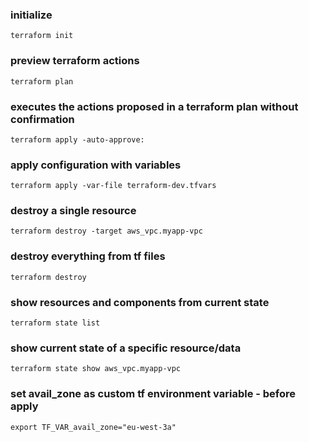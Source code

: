 ### initialize

    terraform init

### preview terraform actions

    terraform plan

### executes the actions proposed in a terraform plan without confirmation

    terraform apply -auto-approve: 

### apply configuration with variables

    terraform apply -var-file terraform-dev.tfvars

### destroy a single resource

    terraform destroy -target aws_vpc.myapp-vpc

### destroy everything from tf files

    terraform destroy

### show resources and components from current state

    terraform state list

### show current state of a specific resource/data

    terraform state show aws_vpc.myapp-vpc    

### set avail_zone as custom tf environment variable - before apply

    export TF_VAR_avail_zone="eu-west-3a"